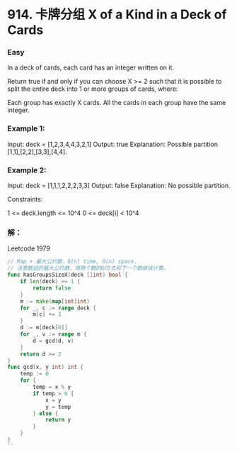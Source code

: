 # 914. 卡牌分组 X of a Kind in a Deck of Cards

### Easy

In a deck of cards, each card has an integer written on it.

Return true if and only if you can choose X >= 2 such that it is possible to split the entire deck into 1 or more groups of cards, where:

Each group has exactly X cards.
All the cards in each group have the same integer.
 
### Example 1:

Input: deck = [1,2,3,4,4,3,2,1]
Output: true
Explanation: Possible partition [1,1],[2,2],[3,3],[4,4].

### Example 2:

Input: deck = [1,1,1,2,2,2,3,3]
Output: false
Explanation: No possible partition.

Constraints:

1 <= deck.length <= 10^4
0 <= deck[i] < 10^4

### 解：

Leetcode 1979 

```go
// Map + 最大公约数，O(n) time, O(n) space.
// 注意数组的最大公约数，用两个数的GCD去和下一个数继续计算。
func hasGroupsSizeX(deck []int) bool {
	if len(deck) <= 1 {
		return false
	}
	m := make(map[int]int)
	for _, c := range deck {
		m[c] += 1
	}
	d := m[deck[0]]
	for _, v := range m {
		d = gcd(d, v)
	}
	return d >= 2
}
func gcd(x, y int) int {
	temp := 0
	for {
		temp = x % y
		if temp > 0 {
			x = y
			y = temp
		} else {
			return y
		}
	}
}
``